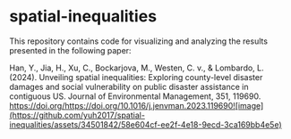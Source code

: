 # spatial-inequalities

This repository contains code for visualizing and analyzing the results presented in the following paper:

Han, Y., Jia, H., Xu, C., Bockarjova, M., Westen, C. v., & Lombardo, L. (2024). Unveiling spatial inequalities: Exploring county-level disaster damages and social vulnerability on public disaster assistance in contiguous US. Journal of Environmental Management, 351, 119690. https://doi.org/https://doi.org/10.1016/j.jenvman.2023.119690![image](https://github.com/yuh2017/spatial-inequalities/assets/34501842/58e604cf-ee2f-4e18-9ecd-3ca169bb4e5e)
